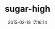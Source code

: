 ---
layout: post
title:  "sugar-high"
repo:   "kristianmandrup/sugar-high"
date:   2015-02-18 17:16:14
gemurl: http://github.com/kristianmandrup/sugar-high
---
